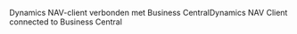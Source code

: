 <span data-ttu-id="e3e67-101">Dynamics NAV-client verbonden met Business Central</span><span class="sxs-lookup"><span data-stu-id="e3e67-101">Dynamics NAV Client connected to Business Central</span></span>